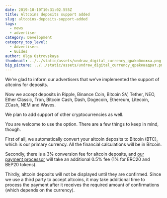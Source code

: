 ```yaml
---
date: 2019-10-10T10:31:02.555Z
title: Altcoins deposits support added
slug: altcoins-deposits-support-added
tags:
  - news
  - advertiser
category: Development
category_top_level:
  - Advertisers
  - Guides
author: Olga Ostrovskaya
thumbnail: ../../static/assets/undraw_digital_currency_qpakобложка.png
big_picture: ../../static/assets/undraw_digital_currency_qpakквадрат.png
---
```

We’re glad to inform our advertisers that we’ve implemented the support of altcoins for deposits. 



Now we accept deposits in Ripple, Binance Coin, Bitcoin SV, Tether, NEO, Ether Classic, Tron, Bitcoin Cash, Dash, Dogecoin, Ethereum, Litecoin, ZCash, NEM and Waves.



We plan to add support of other cryptocurrencies as well.



You are welcome to use the option. There are a few things to keep in mind, though.



First of all, we automatically convert your altcoin deposits to Bitcoin (BTC), which is our primary currency. All the financial calculations will be in Bitcoin.



Secondly, there is a 3% conversion fee for altcoin deposits, and [our payment processor](https://www.coinpayments.net/) will take an additional 0.5% fee (1% for ERC20 and BEP20 tokens).



Thirdly, altcoin deposits will not be displayed until they are confirmed. Since we use a third party to accept altcoins, it may take additional time to process the payment after it receives the required amount of confirmations (which depends on the currency).
